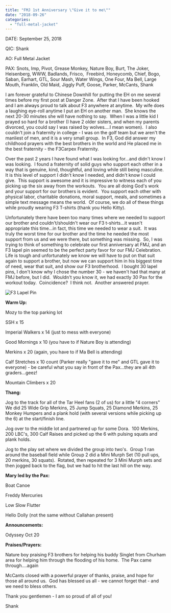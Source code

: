 ```yaml
---
title: "FMJ 1st Anniversary \"Give it to me\""
date: "2018-09-26"
categories: 
  - "full-metal-jacket"
---
```


DATE: September 25, 2018

QIC: Shank

AO: Full Metal Jacket

PAX: Snots, Imp, Pivot, Grease Monkey, Nature Boy, Burt, The Joker, Heisenberg, WWW, Badlands, Frisco,  Freebird, Honeycomb, Chief, Bogo, Saban, Earhart, GTL, Sour Mash, Water Wings, One Four, Ma Bell, Large Mouth, Franklin, Old Maid, Jiggly Puff, Goose, Parker, McCants, Shank

I am forever grateful to Chinese Downhill for putting the EH on me several times before my first post at Danger Zone.  After that I have been hooked and I am always proud to talk about F3 anywhere at anytime.  My wife does a laughing eye-roll anytime I put an EH on another man.  She knows the next 20-30 minutes she will have nothing to say.  When I was a little kid I prayed so hard for a brother (I have 2 older sisters, and when my parents divorced, you could say I was raised by wolves....I mean women).  I also couldn't join a fraternity in college - I was on the golf team but we aren't the manliest of men, and it is a very small group.  In F3, God did answer my childhood prayers with the best brothers in the world and He placed me in the best fraternity - the F3Carpex Fraternity.

Over the past 2 years I have found what I was looking for...and didn't know I was looking.  I found a fraternity of solid guys who support each other in a way that is genuine, kind, thoughtful, and loving while still being masculine.  It is this level of support I didn't know I needed, and didn't know I could give.  This support is awesome and it is impressive to witness each of you picking up the six away from the workouts.  You are all doing God's work and your support for our brothers is evident.  You support each other with physical labor, charitable donations, moral support, meals, and sometimes a simple text message means the world.  Of course, we do all of these things while proudly wearing F3 T-shirts (thank you Hello Kitty).

Unfortunately there have been too many times where we needed to support our brother and couldn't/shouldn't wear our F3 t-shirts...it wasn't appropriate this time...in fact, this time we needed to wear a suit.  It was truly the worst time for our brother and the time he needed the most support from us and we were there, but something was missing.  So, I was trying to think of something to celebrate our first anniversary at FMJ, and an F3 lapel pin seemed to be the perfect party favor for our FMJ Celebration.  Life is tough and unfortunately we know we will have to put on that suit again to support a brother, but now we can support him in his biggest time of need, wear that suit, and show our F3 brotherhood.  I bought 30 lapel pins, I don't know why I chose the number 30 - we haven't had that many at FMJ before, but I did.  Wouldn't you know it, we had exactly 30 Pax for the workout today.  Coincidence?  I think not.  Another answered prayer.

![F3 Lapel Pin](https://cdn.shopify.com/s/files/1/0296/5293/products/pinphoto_110x110@2x.JPG?v=1414005923)

**Warm Up:**

Mozy to the top parking lot

SSH x 15

Imperial Walkers x 14 (just to mess with everyone)

Good Mornings x 10 (you have to if Nature Boy is attending)

Merkins x 20 (again, you have to if Ma Bell is attending)

Calf Stretches x 10 count (Parker really "gave it to me" and GTL gave it to everyone) - be careful what you say in front of the Pax...they are all 4th graders...geez!

Mountain Climbers x 20

**Thang:**

Jog to the track for all of the Tar Heel fans (2 of us) for a little "4 corners"  We did 25 Wide Grip Merkins, 25 Jump Squats, 25 Diamond Merkins, 25 Monkey Humpers and a plank hold (with several versions while picking up the 6) at the start/finish line.

Jog over to the middle lot and partnered up for some Dora.  100 Merkins, 200 LBC's, 300 Calf Raises and picked up the 6 with pulsing squats and plank holds.

Jog to the play set where we divided the group into two's.  Group 1 ran around the baseball field while Group 2 did a Mini Murph Set (10 pull ups, 20 merkins, 30 squats).  Rotated, then repeated for 3 Mini Murph sets and then jogged back to the flag, but we had to hit the last hill on the way.

**Mary led by the Pax:**

Boat Canoe

Freddy Mercuries

Low Slow Flutter

Hello Dolly (not the same without Callahan present)

**Announcements:**

Odyssey Oct 20

**Praises/Prayers:**

Nature boy praising F3 brothers for helping his buddy Singlet from Churham area for helping him through the flooding of his home.  The Pax came through....again

McCants closed with a powerful prayer of thanks, praise, and hope for those all around us.  God has blessed us all - we cannot forget that - and we need to bless others.

Thank you gentlemen - I am so proud of all of you!

Shank
